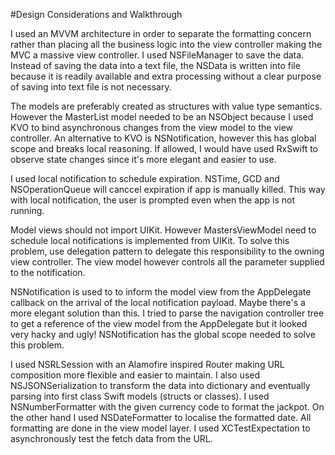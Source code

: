 #Design Considerations and Walkthrough

I used an MVVM architecture in order to separate the formatting concern rather than placing all the business logic into the view controller making the MVC a massive view controller. I used NSFileManager to save the data. Instead of saving the data into a text file, the NSData is written into file because it is readily available and extra processing without a clear purpose of saving into text file is not necessary.

The models are preferably created as structures with value type semantics. However the MasterList model needed to be an NSObject because I used KVO to bind asynchronous changes from the view model to the view controller. An alternative to KVO is NSNotification, however this has global scope and breaks local reasoning. If allowed, I would have used RxSwift to observe state changes since it's more elegant and easier to use.

I used local notification to schedule expiration. NSTime, GCD and NSOperationQueue will canccel expiration if app is manually killed. This way with local notification, the user is prompted even when the app is not running.

Model views should not import UIKit. However MastersViewModel need to schedule local notifications is implemented from UIKit. To solve this problem, use delegation pattern to delegate this responsibility to the owning view controller. The view model however controls all the parameter supplied to the notification.

NSNotification is used to to inform the model view from the AppDelegate callback on the arrival of the local notification payload. Maybe there's a more elegant solution than this. I tried to parse the navigation controller tree to get a reference of the view model from the AppDelegate but it looked very hacky and ugly! NSNotification has the global scope needed to solve this problem.

I used NSRLSession with an Alamofire inspired Router making URL composition more flexible and easier to maintain. I also used NSJSONSerialization to transform the data into dictionary and eventually parsing into first class Swift models (structs or classes). I used NSNumberFormatter with the given currency code to format the jackpot. On the other hand I used NSDateFormatter to localise the formatted date. All formatting are done in the view model layer. I used XCTestExpectation to asynchronously test the fetch data from the URL.
